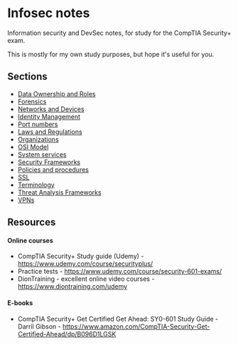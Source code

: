 # Infosec notes

Information security and DevSec notes, for study for the CompTIA Security+ exam.

This is mostly for my own study purposes, but hope it's useful for you.

## Sections

- [Data Ownership and Roles](Data%20Ownership%20and%20Roles.md)
- [Forensics](Forensics.md)
- [Networks and Devices](Networks%20and%20Devices.md)
- [Identity Management](Identity%20management.md)
- [Port numbers](Port%20numbers.md)
- [Laws and Regulations](Laws%20and%20Regulations.md)
- [Organizations](Organizations.md)
- [OSI Model](OSI%20Model.md)
- [System services](Services.md)
- [Security Frameworks](Security%20Frameworks.md)
- [Policies and procedures](Policies%20and%20procedures.md)
- [SSL](SSL.md)
- [Terminology](Terminology.md)
- [Threat Analysis Frameworks](Threat%20Analysis%20Frameworks.md)
- [VPNs](VPNs.md)


## Resources

#### Online courses
- CompTIA Security+ Study guide (Udemy) - https://www.udemy.com/course/securityplus/
- Practice tests - https://www.udemy.com/course/security-601-exams/
- DionTraining - excellent online video courses - https://www.diontraining.com/udemy

#### E-books
- CompTIA Security+ Get Certified Get Ahead: SY0-601 Study Guide - Darril Gibson - https://www.amazon.com/CompTIA-Security-Get-Certified-Ahead/dp/B096D1LGSK
